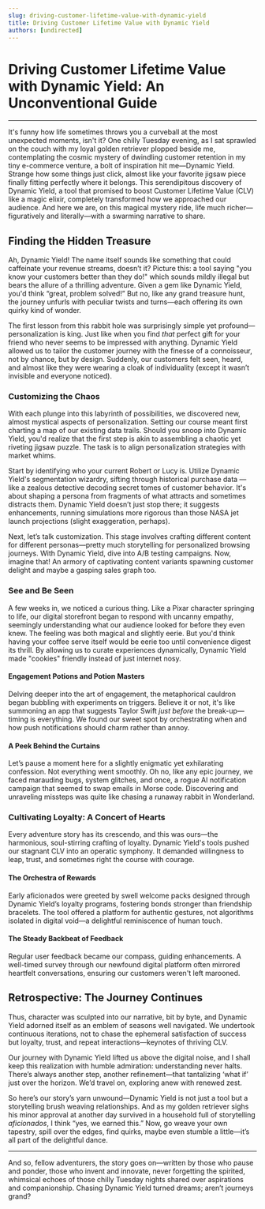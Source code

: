 ```yaml
---
slug: driving-customer-lifetime-value-with-dynamic-yield
title: Driving Customer Lifetime Value with Dynamic Yield
authors: [undirected]
---
```



# Driving Customer Lifetime Value with Dynamic Yield: An Unconventional Guide

---

It's funny how life sometimes throws you a curveball at the most unexpected moments, isn't it? One chilly Tuesday evening, as I sat sprawled on the couch with my loyal golden retriever plopped beside me, contemplating the cosmic mystery of dwindling customer retention in my tiny e-commerce venture, a bolt of inspiration hit me—Dynamic Yield. Strange how some things just click, almost like your favorite jigsaw piece finally fitting perfectly where it belongs. This serendipitous discovery of Dynamic Yield, a tool that promised to boost Customer Lifetime Value (CLV) like a magic elixir, completely transformed how we approached our audience. And here we are, on this magical mystery ride, life much richer—figuratively and literally—with a swarming narrative to share.

## Finding the Hidden Treasure

Ah, Dynamic Yield! The name itself sounds like something that could caffeinate your revenue streams, doesn’t it? Picture this: a tool saying "you know your customers better than they do!" which sounds mildly illegal but bears the allure of a thrilling adventure. Given a gem like Dynamic Yield, you'd think “great, problem solved!” But no, like any grand treasure hunt, the journey unfurls with peculiar twists and turns—each offering its own quirky kind of wonder.

The first lesson from this rabbit hole was surprisingly simple yet profound—personalization is king. Just like when you find *that* perfect gift for your friend who never seems to be impressed with anything. Dynamic Yield allowed us to tailor the customer journey with the finesse of a connoisseur, not by chance, but by design. Suddenly, our customers felt seen, heard, and almost like they were wearing a cloak of individuality (except it wasn’t invisible and everyone noticed). 

### Customizing the Chaos

With each plunge into this labyrinth of possibilities, we discovered new, almost mystical aspects of personalization. Setting our course meant first charting a map of our existing data trails. Should you snoop into Dynamic Yield, you'd realize that the first step is akin to assembling a chaotic yet riveting jigsaw puzzle. The task is to align personalization strategies with market whims.

Start by identifying who your current Robert or Lucy is. Utilize Dynamic Yield's segmentation wizardry, sifting through historical purchase data — like a zealous detective decoding secret tomes of customer behavior. It's about shaping a persona from fragments of what attracts and sometimes distracts them. Dynamic Yield doesn’t just stop there; it suggests enhancements, running simulations more rigorous than those NASA jet launch projections (slight exaggeration, perhaps).

Next, let’s talk customization. This stage involves crafting different content for different personas—pretty much storytelling for personalized browsing journeys. With Dynamic Yield, dive into A/B testing campaigns. Now, imagine that! An armory of captivating content variants spawning customer delight and maybe a gasping sales graph too.

### See and Be Seen

A few weeks in, we noticed a curious thing. Like a Pixar character springing to life, our digital storefront began to respond with uncanny empathy, seemingly understanding what our audience looked for before they even knew. The feeling was both magical and slightly eerie. But you'd think having your coffee serve itself would be eerie too until convenience digest its thrill. By allowing us to curate experiences dynamically, Dynamic Yield made "cookies" friendly instead of just internet nosy.

#### Engagement Potions and Potion Masters

Delving deeper into the art of engagement, the metaphorical cauldron began bubbling with experiments on triggers. Believe it or not, it's like summoning an app that suggests Taylor Swift *just before* the break-up—timing is everything. We found our sweet spot by orchestrating when and how push notifications should charm rather than annoy.

#### A Peek Behind the Curtains

Let’s pause a moment here for a slightly enigmatic yet exhilarating confession. Not everything went smoothly. Oh no, like any epic journey, we faced marauding bugs, system glitches, and once, a rogue AI notification campaign that seemed to swap emails in Morse code. Discovering and unraveling missteps was quite like chasing a runaway rabbit in Wonderland. 

### Cultivating Loyalty: A Concert of Hearts

Every adventure story has its crescendo, and this was ours—the harmonious, soul-stirring crafting of loyalty. Dynamic Yield's tools pushed our stagnant CLV into an operatic symphony. It demanded willingness to leap, trust, and sometimes right the course with courage.

#### The Orchestra of Rewards

Early aficionados were greeted by swell welcome packs designed through Dynamic Yield’s loyalty programs, fostering bonds stronger than friendship bracelets. The tool offered a platform for authentic gestures, not algorithms isolated in digital void—a delightful reminiscence of human touch.

#### The Steady Backbeat of Feedback

Regular user feedback became our compass, guiding enhancements. A well-timed survey through our newfound digital platform often mirrored heartfelt conversations, ensuring our customers weren't left marooned.

## Retrospective: The Journey Continues

Thus, character was sculpted into our narrative, bit by byte, and Dynamic Yield adorned itself as an emblem of seasons well navigated. We undertook continuous iterations, not to chase the ephemeral satisfaction of success but loyalty, trust, and repeat interactions—keynotes of thriving CLV.

Our journey with Dynamic Yield lifted us above the digital noise, and I shall keep this realization with humble admiration: understanding never halts. There’s always another step, another refinement—that tantalizing ‘what if’ just over the horizon. We’d travel on, exploring anew with renewed zest.

So here’s our story’s yarn unwound—Dynamic Yield is not just a tool but a storytelling brush weaving relationships. And as my golden retriever sighs his minor approval at another day survived in a household full of storytelling *aficionados*, I think “yes, we earned this.” Now, go weave your own tapestry, spill over the edges, find quirks, maybe even stumble a little—it’s all part of the delightful dance.

---

And so, fellow adventurers, the story goes on—written by those who pause and ponder, those who invent and innovate, never forgetting the spirited, whimsical echoes of those chilly Tuesday nights shared over aspirations and companionship. Chasing Dynamic Yield turned dreams; aren’t journeys grand?